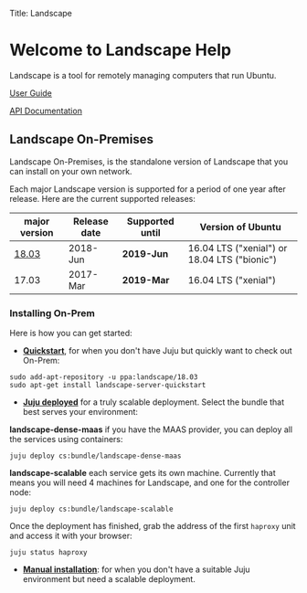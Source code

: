 Title: Landscape

# Welcome to Landscape Help

Landscape is a tool for remotely managing computers that run Ubuntu.

[User Guide](https://landscape.canonical.com/static/doc/user-guide/)

[API Documentation](https://landscape.canonical.com/static/doc/api/)

## Landscape On-Premises

Landscape On-Premises, is the standalone version of Landscape that you can install on your own network.

Each major Landscape version is supported for a period of one year after release. Here are the current supported releases:

| **major version**                | **Release date** | **Supported until** | **Version of Ubuntu** | 
| ----------------------           | ---------------- | ------------------- | --------------------- |
| [18.03](ReleaseNotes18.03.html)   | 2018-Jun         | **2019-Jun**            | 16.04 LTS ("xenial") or 18.04 LTS ("bionic") |
| 17.03                            | 2017-Mar         | **2019-Mar**            | 16.04 LTS ("xenial") |


### Installing On-Prem

Here is how you can get started:

 * **[Quickstart](LDS/QuickstartDeployment18.03)**, for when you don't have Juju but quickly want to check out On-Prem:

``` 
sudo add-apt-repository -u ppa:landscape/18.03
sudo apt-get install landscape-server-quickstart
```

 * **[Juju deployed](LDS/JujuDeployment18.03)** for a truly scalable deployment. Select the bundle that best serves your environment:

**landscape-dense-maas** if you have the MAAS provider, you can deploy all the services using containers:

``` 
juju deploy cs:bundle/landscape-dense-maas
```

**landscape-scalable** each service gets its own machine. Currently that means you will need 4 machines for Landscape, and one for the controller node:

```
juju deploy cs:bundle/landscape-scalable
```

Once the deployment has finished, grab the address of the first `haproxy` unit and access it with your browser:

```
juju status haproxy
```

* **[Manual installation](landscape-manual-install.html)**: for when you don't have a suitable Juju environment but need a scalable deployment.
